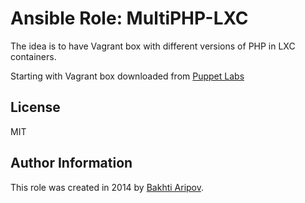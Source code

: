 # Ansible Role: MultiPHP-LXC

The idea is to have Vagrant box with different versions of PHP in LXC containers.

Starting with Vagrant box downloaded from [Puppet Labs](http://puppet-vagrant-boxes.puppetlabs.com/debian-73-i386-virtualbox-nocm.box)

## License

MIT

## Author Information

This role was created in 2014 by [Bakhti Aripov](http://bakhti.github.io/).
